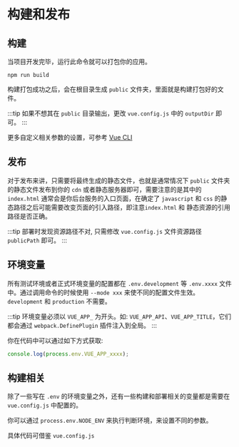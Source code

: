 # 构建和发布

## 构建

当项目开发完毕，运行此命令就可以打包你的应用。

```shell
npm run build
```

构建打包成功之后，会在根目录生成 `public` 文件夹，里面就是构建打包好的文件。

:::tip
如果不想其在 `public` 目录输出，更改 `vue.config.js` 中的 `outputDir` 即可。
:::

更多自定义相关参数的设置，可参考 [Vue CLI](https://cli.vuejs.org/config/)

## 发布

对于发布来讲，只需要将最终生成的静态文件，也就是通常情况下 `public` 文件夹的静态文件发布到你的 `cdn` 或者静态服务器即可，需要注意的是其中的 `index.html` 通常会是你后台服务的入口页面，在确定了 `javascript` 和 `css` 的静态路径之后可能需要改变页面的引入路径，即注意`index.html` 和 静态资源的引用路径是否正确。

:::tip
部署时发现资源路径不对, 只需修改 `vue.config.js` 文件资源路径 `publicPath` 即可。
:::

## 环境变量

所有测试环境或者正式环境变量的配置都在 `.env.development` 等 `.env.xxxx` 文件中。通过调用命令的时候使用 `--mode xxx` 来使不同的配置文件生效。`development` 和 `production` 不需要。

:::tip
环境变量必须以 `VUE_APP_` 为开头。如: `VUE_APP_API`、`VUE_APP_TITLE`，它们都会通过 `webpack.DefinePlugin` 插件注入到全局。
:::

你在代码中可以通过如下方式获取:

```javascript
console.log(process.env.VUE_APP_xxxx);
```

## 构建相关

除了一些写在 `.env` 的环境变量之外，还有一些构建和部署相关的变量都是需要在 `vue.config.js` 中配置的。

你可以通过 `process.env.NODE_ENV` 来执行判断环境，来设置不同的参数。

具体代码可借鉴 `vue.config.js`
